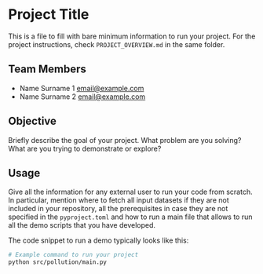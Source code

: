 # Project Title

This is a file to fill with bare minimum information to run your project.
For the project instructions, check `PROJECT_OVERVIEW.md` in the same folder.

## Team Members

- Name Surname 1 <email@example.com>
- Name Surname 2 <email@example.com>

## Objective

Briefly describe the goal of your project. What problem are you solving? 
What are you trying to demonstrate or explore?

## Usage

Give all the information for any external user to run your code from scratch. In particular, mention where to fetch all input datasets if they are not included in your repository, all the prerequisites in case they are not specified in the `pyproject.toml` and how to run a main file that allows to run all the demo scripts that you have developed.

The code snippet to run a demo typically looks like this:
```bash
# Example command to run your project
python src/pollution/main.py
```
